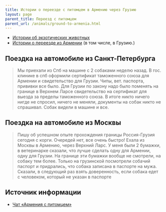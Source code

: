 ```yaml
---
title: Истории о переезде с питомцем в Армению через Грузию
layout: page
parent_title: Переезд с питомцем
parent_url: /animals/ground-to-armenia.html
---
```


- [Истории об экзотических животных](./stories/exotic.md)
- [Истории о переезде из Армении](./stories/from-armenia.md) (в том числе, в Грузию.)

## Поездка на автомобиле из Санкт-Петербурга

> Мы приехали из Спб на машине с 2 собаками неделю назад. В гос. клинике в спб оформили сертификат таможенного союза для
> Армении и свидетельство для Грузии. Чипы, вет. паспорта, прививки все было. Для Грузии по закону надо было поменять на
> границе в Верхнем Ларсе свидетельство на сертификат для выезда за пределы таможенного союза. В итоге никто ничего нигде
> не спросил, ничего не меняли, документы на собак никто не спрашивал. Собак видели в машине и все.

## Поездка на автомобиле из Москвы

> Пишу об успешном опыте прохождения границы Россия-Грузия сегодня с корги. Очередей нет, все очень быстро! Ехала из
> Москвы в Армению, через Верхний Ларс. У меня были 2 бумажки, в ветеринарке сказали, что лучше сделать одну для Армении, одну для Грузии.
> На границе эти бумажки вообще не смотрели, на собаку тем более. Только на грузинской посмотрели собачий паспорт и
> придрались, что собака записана в паспорте на мужа. Сказали, в следующий раз взять доверенность, если собака едет с
> человеком, который не указан в паспорте

## Источник информации

- [Чат «Армения с питомцем»](https://t.me/armenia_pets)
